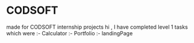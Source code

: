 # CODSOFT
made for CODSOFT internship projects
hi ,
I have completed level 1 
tasks which were 
:- Calculator
:- Portfolio
:- landingPage
